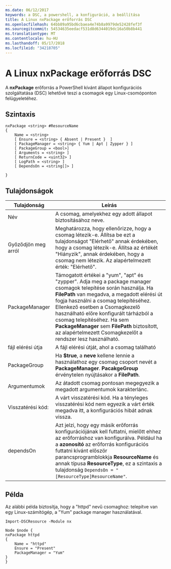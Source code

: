 ```yaml
---
ms.date: 06/12/2017
keywords: a DSC, a powershell, a konfiguráció, a beállítása
title: A Linux nxPackage erőforrás DSC
ms.openlocfilehash: 64bb89a95bd6cbaea4e74b8a9979de52428fef3f
ms.sourcegitcommit: 54534635eedacf531d8d6344019dc16a50b8b441
ms.translationtype: MT
ms.contentlocale: hu-HU
ms.lasthandoff: 05/17/2018
ms.locfileid: "34218705"
---
```

# <a name="dsc-for-linux-nxpackage-resource"></a>A Linux nxPackage erőforrás DSC

A **nxPackage** erőforrás a PowerShell kívánt állapot konfigurációs szolgáltatása (DSC) lehetővé teszi a csomagok egy Linux-csomóponton felügyeletéhez.

## <a name="syntax"></a>Szintaxis

```
nxPackage <string> #ResourceName
{
    Name = <string>
    [ Ensure = <string> { Absent | Present }  ]
    [ PackageManager = <string> { Yum | Apt | Zypper } ]
    [ PackageGroup = <bool>]
    [ Arguments = <string> ]
    [ ReturnCode = <uint32> ]
    [ LogPath = <string> ]
    [ DependsOn = <string[]> ]

}
```

## <a name="properties"></a>Tulajdonságok

|  Tulajdonság |  Leírás |
|---|---|
| Név| A csomag, amelyekhez egy adott állapot biztosításához neve.|
| Győződjön meg arról| Meghatározza, hogy ellenőrizze, hogy a csomag létezik-e. Állítsa be ezt a tulajdonságot "Elérhető" annak érdekében, hogy a csomag létezik-e. Állítsa az értékét "Hiányzik", annak érdekében, hogy a csomag nem létezik. Az alapértelmezett érték: "Elérhető".|
| PackageManager| Támogatott értékei a "yum", "apt" és "zypper". Adja meg a package manager csomagok telepítése során használja. Ha **FilePath** van megadva, a megadott elérési út fogja használni a csomag telepítéséhez. Ellenkező esetben a Csomagkezelő használható előre konfigurált tárházból a csomag telepítéséhez. Ha sem **PackageManager** sem **FilePath** biztosított, az alapértelmezett Csomagkezelőt a rendszer lesz használható.|
| fájl elérési útja| A fájl elérési útját, ahol a csomag található|
| PackageGroup| Ha **$true**, a **neve** kellene lennie a használathoz egy csomag csoport nevét a **PackageManager**. **PacakgeGroup** érvénytelen nyújtásakor a **FilePath**.|
| Argumentumok| Az átadott csomag pontosan megegyezik a megadott argumentumok karakterlánc.|
| Visszatérési kód:| A várt visszatérési kód. Ha a tényleges visszatérési kód nem egyezik a várt érték megadva itt, a konfigurációs hibát adnak vissza.|
| dependsOn | Azt jelzi, hogy egy másik erőforrás konfigurációjának kell futtatni, mielőtt ehhez az erőforráshoz van konfigurálva. Például ha a **azonosító** az erőforrás konfigurációs futtatni kívánt először parancsprogramblokkja **ResourceName** és annak típusa **ResourceType**, ez a szintaxis a tulajdonság `DependsOn = "[ResourceType]ResourceName"`.|

## <a name="example"></a>Példa

Az alábbi példa biztosítja, hogy a "httpd" nevű csomaghoz: telepítve van egy Linux-számítógép, a "Yum" package manager használatával.

```
Import-DSCResource -Module nx

Node $node {
nxPackage httpd
{
    Name = "httpd"
    Ensure = "Present"
    PackageManager = "Yum"
}
}
```